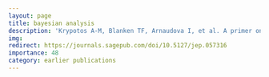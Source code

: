 ```yaml
---
layout: page
title: bayesian analysis
description: 'Krypotos A-M, Blanken TF, Arnaudova I, et al. A primer on Bayesian analysis for experimental psychopathologists. J Exp Psychopathol 2017'
img: 
redirect: https://journals.sagepub.com/doi/10.5127/jep.057316
importance: 48
category: earlier publications
---
```

